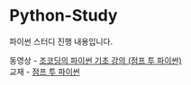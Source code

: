 # Python-Study
파이썬 스터디 진행 내용입니다. 

동영상 - [조코딩의 파이썬 기초 강의 (점프 투 파이썬)](https://www.youtube.com/watch?v=KL1MIuBfWe0&list=PLU9-uwewPMe2AX9o9hFgv-nRvOcBdzvP5)  
교재 - [점프 투 파이썬](https://wikidocs.net/book/1)
